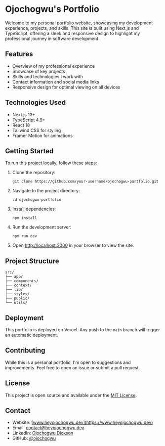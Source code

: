 # Ojochogwu's Portfolio

Welcome to my personal portfolio website, showcasing my development experience, projects, and skills. This site is built using Next.js and TypeScript, offering a sleek and responsive design to highlight my professional journey in software development.

## Features

- Overview of my professional experience
- Showcase of key projects
- Skills and technologies I work with
- Contact information and social media links
- Responsive design for optimal viewing on all devices

## Technologies Used

- Next.js 13+
- TypeScript 4.9+
- React 18
- Tailwind CSS for styling
- Framer Motion for animations

## Getting Started

To run this project locally, follow these steps:

1. Clone the repository:
   ```
   git clone https://github.com/your-username/ojochogwu-portfolio.git
   ```

2. Navigate to the project directory:
   ```
   cd ojochogwu-portfolio
   ```

3. Install dependencies:
   ```
   npm install
   ```

4. Run the development server:
   ```
   npm run dev
   ```

5. Open [http://localhost:3000](http://localhost:3000) in your browser to view the site.

## Project Structure

```
src/
├── app/
├── components/
├── context/
├── lib/
├── styles/
├── public/
└── utils/
```

## Deployment

This portfolio is deployed on Vercel. Any push to the `main` branch will trigger an automatic deployment.


## Contributing

While this is a personal portfolio, I'm open to suggestions and improvements. Feel free to open an issue or submit a pull request.

## License

This project is open source and available under the [MIT License](LICENSE.md).

## Contact

- Website: [www.heyojochogwu.dev](https://www.heyojochogwu.dev)
- Email: contact@heyojochogwu.dev
- LinkedIn: [Ojochogwu Dickson](https://www.linkedin.com/in/ojochogwu-d-0838a312b/)
- GitHub: [@ojochogwu](https://github.com/ojochogwu866)
